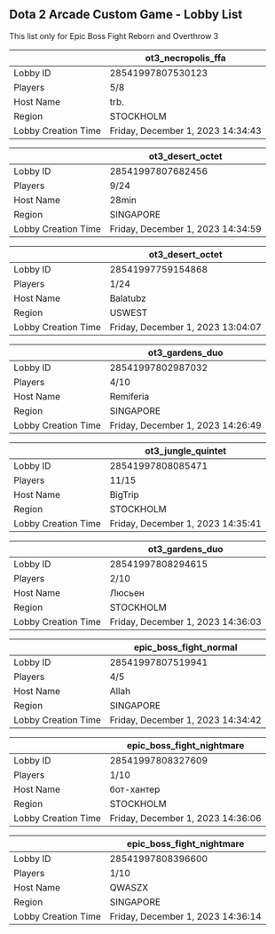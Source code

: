 ## Dota 2 Arcade Custom Game - Lobby List

This list only for Epic Boss Fight Reborn and Overthrow 3

|  | ot3_necropolis_ffa |
| ------ | ------ |
| Lobby ID | 28541997807530123 |
| Players | 5/8 |
| Host Name | trb. |
| Region | STOCKHOLM |
| Lobby Creation Time | Friday, December 1, 2023 14:34:43 |


|  | ot3_desert_octet |
| ------ | ------ |
| Lobby ID | 28541997807682456 |
| Players | 9/24 |
| Host Name | 28min |
| Region | SINGAPORE |
| Lobby Creation Time | Friday, December 1, 2023 14:34:59 |


|  | ot3_desert_octet |
| ------ | ------ |
| Lobby ID | 28541997759154868 |
| Players | 1/24 |
| Host Name | Balatubz |
| Region | USWEST |
| Lobby Creation Time | Friday, December 1, 2023 13:04:07 |


|  | ot3_gardens_duo |
| ------ | ------ |
| Lobby ID | 28541997802987032 |
| Players | 4/10 |
| Host Name | Remiferia |
| Region | SINGAPORE |
| Lobby Creation Time | Friday, December 1, 2023 14:26:49 |


|  | ot3_jungle_quintet |
| ------ | ------ |
| Lobby ID | 28541997808085471 |
| Players | 11/15 |
| Host Name | BigTrip |
| Region | STOCKHOLM |
| Lobby Creation Time | Friday, December 1, 2023 14:35:41 |


|  | ot3_gardens_duo |
| ------ | ------ |
| Lobby ID | 28541997808294615 |
| Players | 2/10 |
| Host Name | Люсьен |
| Region | STOCKHOLM |
| Lobby Creation Time | Friday, December 1, 2023 14:36:03 |


|  | epic_boss_fight_normal |
| ------ | ------ |
| Lobby ID | 28541997807519941 |
| Players | 4/5 |
| Host Name | Allah |
| Region | SINGAPORE |
| Lobby Creation Time | Friday, December 1, 2023 14:34:42 |


|  | epic_boss_fight_nightmare |
| ------ | ------ |
| Lobby ID | 28541997808327609 |
| Players | 1/10 |
| Host Name | бот-хантер |
| Region | STOCKHOLM |
| Lobby Creation Time | Friday, December 1, 2023 14:36:06 |


|  | epic_boss_fight_nightmare |
| ------ | ------ |
| Lobby ID | 28541997808396600 |
| Players | 1/10 |
| Host Name | QWASZX |
| Region | SINGAPORE |
| Lobby Creation Time | Friday, December 1, 2023 14:36:14 |


